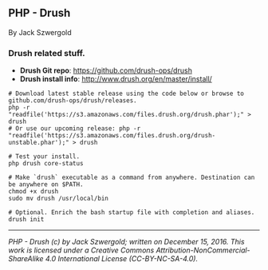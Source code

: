 ## PHP - Drush

By Jack Szwergold

### Drush related stuff.

* **Drush Git repo**: https://github.com/drush-ops/drush
* **Drush install info**: http://www.drush.org/en/master/install/

<!-- -->

	# Download latest stable release using the code below or browse to github.com/drush-ops/drush/releases.
	php -r "readfile('https://s3.amazonaws.com/files.drush.org/drush.phar');" > drush
	# Or use our upcoming release: php -r "readfile('https://s3.amazonaws.com/files.drush.org/drush-unstable.phar');" > drush
	
	# Test your install.
	php drush core-status
	
	# Make `drush` executable as a command from anywhere. Destination can be anywhere on $PATH.
	chmod +x drush
	sudo mv drush /usr/local/bin
	
	# Optional. Enrich the bash startup file with completion and aliases.
	drush init

***

*PHP - Drush (c) by Jack Szwergold; written on December 15, 2016. This work is licensed under a Creative Commons Attribution-NonCommercial-ShareAlike 4.0 International License (CC-BY-NC-SA-4.0).*
